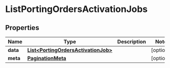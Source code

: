 

# ListPortingOrdersActivationJobs


## Properties

Name | Type | Description | Notes
------------ | ------------- | ------------- | -------------
**data** | [**List&lt;PortingOrdersActivationJob&gt;**](PortingOrdersActivationJob.md) |  |  [optional]
**meta** | [**PaginationMeta**](PaginationMeta.md) |  |  [optional]



